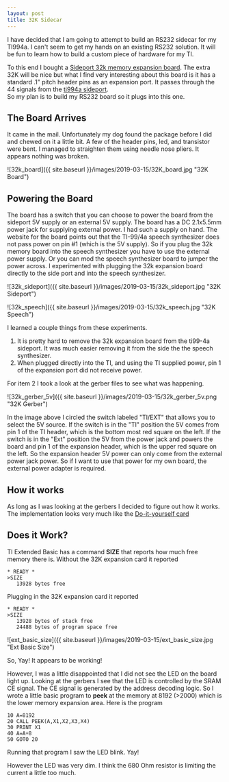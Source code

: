 ```yaml
---
layout: post
title: 32K Sidecar
---
```


I have decided that I am going to attempt to build an RS232 sidecar
for my TI994a.  I can't seem to get my hands on an existing RS232 solution.
It will be fun to learn how to build a custom piece of hardware for
my TI.

To this end I bought a [Sideport 32k memory expansion board](http://ti994a.cwfk.net/32k.html).
The extra 32K will be nice but what I find very interesting about this
board is it has a standard .1" pitch header pins as an expansion port.  It
passes through the 44 signals from the [ti994a sideport](http://www.unige.ch/medecine/nouspikel/ti99/pinouts.htm#Side).  
So my plan is to build my RS232 board so it plugs into this one.

## The Board Arrives

It came in the mail.  Unfortunately my dog found the package before I did and
chewed on it a little bit.  A few of the header pins, led, and transistor were
bent.  I managed to straighten them using needle nose pliers.  It appears
nothing was broken.

![32k_board]({{ site.baseurl }}/images/2019-03-15/32K_board.jpg "32K Board")

## Powering the Board

The board has a switch that you can choose to power the board from the sideport 5V supply
or an external 5V supply.  The board has a DC 2.1x5.5mm power jack for supplying
external power.  I had such a supply on hand.  The website for the board points
out that the TI-99/4a speech synthesizer does not pass power on pin #1 (which is
the 5V supply).  So if you plug the 32k memory board into the speech synthesizer you have to use
the external power supply.  Or you can mod the speech synthesizer board to jumper
the power across.  I experimented with plugging the 32k expansion board directly
to the side port and into the speech synthesizer.

![32k_sideport]({{ site.baseurl }}/images/2019-03-15/32k_sideport.jpg "32K Sideport")

![32k_speech]({{ site.baseurl }}/images/2019-03-15/32k_speech.jpg "32K Speech")

I learned a couple things from these experiments.  
1) It is pretty hard to remove the 32k expansion board from the ti99-4a sideport.
It was much easier removing it from the side the the speech synthesizer.
2) When plugged directly into the TI, and using the TI supplied power, pin 1 of
the expansion port did not receive power.

For item 2 I took a look at the gerber files to see what was happening.

![32k_gerber_5v]({{ site.baseurl }}/images/2019-03-15/32k_gerber_5v.png "32K Gerber")

In the image above I circled the switch labeled "TI/EXT" that allows you to select
the 5V source.  If the switch is in the "TI" position the 5V comes from pin 1 of
the TI header, which is the bottom most red square on the left. If the switch is
in the "Ext" position the 5V from the power jack and powers the board and pin 1 of the
expansion header, which is the upper red square on the left.  So the expansion
header 5V power can only come from the external power jack power.  So if I want
to use that power for my own board, the external power adapter is required.

## How it works

As long as I was looking at the gerbers I decided to figure out how it works.
The implementation looks very much like the [Do-it-yourself card](http://www.unige.ch/medecine/nouspikel/ti99/mem32k.htm#doit)

## Does it Work?

TI Extended Basic has a command **SIZE** that reports how much free memory there is.
Without the 32K expansion card it reported

```
* READY *
>SIZE
   13928 bytes free
```

Plugging in the 32K expansion card it reported

```
* READY *
>SIZE
   13928 bytes of stack free
   24488 bytes of program space free
```

![ext_basic_size]({{ site.baseurl }}/images/2019-03-15/ext_basic_size.jpg "Ext Basic Size")

So, Yay!  It appears to be working!

However, I was a little disappointed that I did not see the LED on the board light up.
Looking at the gerbers I see that the LED is controlled by the SRAM CE signal.  The CE signal
is generated by the address decoding logic.  So I wrote a little basic program to **peek**
at the memory at 8192 (>2000) which is the lower memory expansion area.  Here is the program

```
10 A=8192
20 CALL PEEK(A,X1,X2,X3,X4)
30 PRINT X1
40 A=A+8
50 GOTO 20
```

Running that program I saw the LED blink. Yay!

However the LED was very dim.  I think the 680 Ohm resistor is limiting the current
a little too much.

